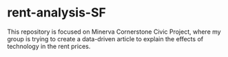 # rent-analysis-SF
This repository is focused on Minerva Cornerstone Civic Project, where my group is trying to create a data-driven article to explain the effects of technology in the rent prices.

